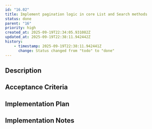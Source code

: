 ```yaml
---
id: "16.02"
title: Implement pagination logic in core List and Search methods
status: done
parent: "16"
priority: high
created_at: 2025-09-19T22:34:05.931082Z
updated_at: 2025-09-19T22:38:11.942442Z
history:
    - timestamp: 2025-09-19T22:38:11.942441Z
      change: Status changed from "todo" to "done"
---
```

## Description



## Acceptance Criteria
<!-- AC:BEGIN -->


<!-- AC:END -->

## Implementation Plan



## Implementation Notes


